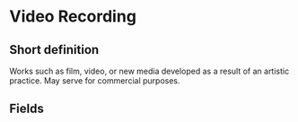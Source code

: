 # Video Recording
## Short definition
Works such as film, video, or new media developed as a result of an artistic practice.  May serve for commercial purposes.
## Fields
